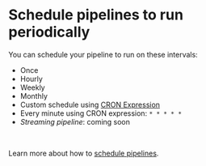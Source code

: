 # Schedule pipelines to run periodically

You can schedule your pipeline to run on these intervals:

- Once
- Hourly
- Weekly
- Monthly
- Custom schedule using [CRON Expression](https://en.wikipedia.org/wiki/Cron#CRON_expression)
- Every minute using CRON expression: `* * * * *`
- *Streaming pipeline*: coming soon

<br />

Learn more about how to [schedule pipelines](../../features/orchestration/README.md#create-trigger).
